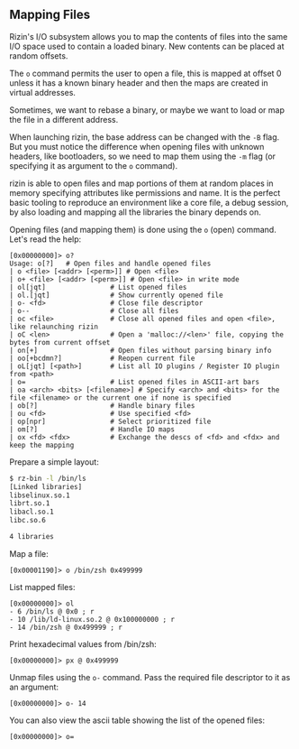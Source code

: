 ## Mapping Files

Rizin's I/O subsystem allows you to map the contents of files into the same I/O space used to contain a loaded binary. New contents can be placed at random offsets.

The `o` command permits the user to open a file, this is mapped at offset 0 unless it has a known binary header and then the maps are created in virtual addresses.

Sometimes, we want to rebase a binary, or maybe we want to load or map the file in a different address.

When launching rizin, the base address can be changed with the `-B` flag. But you must notice the difference when opening files with unknown headers, like bootloaders, so we need to map them using the `-m` flag (or specifying it as argument to the `o` command).

rizin is able to open files and map portions of them at random places in memory specifying attributes like permissions and name. It is the perfect basic tooling to reproduce an environment like a core file, a debug session, by also loading and mapping all the libraries the binary depends on.

Opening files (and mapping them) is done using the `o` (open) command. Let's read the help:

```
[0x00000000]> o?
Usage: o[?]   # Open files and handle opened files
| o <file> [<addr> [<perm>]] # Open <file>
| o+ <file> [<addr> [<perm>]] # Open <file> in write mode
| ol[jqt]                # List opened files
| ol.[jqt]               # Show currently opened file
| o- <fd>                # Close file descriptor
| o--                    # Close all files
| oc <file>              # Close all opened files and open <file>, like relaunching rizin
| oC <len>               # Open a 'malloc://<len>' file, copying the bytes from current offset
| on[+]                  # Open files without parsing binary info
| oo[+bcdmn?]            # Reopen current file
| oL[jqt] [<path>]       # List all IO plugins / Register IO plugin from <path>
| o=                     # List opened files in ASCII-art bars
| oa <arch> <bits> [<filename>] # Specify <arch> and <bits> for the file <filename> or the current one if none is specified
| ob[?]                  # Handle binary files
| ou <fd>                # Use specified <fd>
| op[npr]                # Select prioritized file
| om[?]                  # Handle IO maps
| ox <fd> <fdx>          # Exchange the descs of <fd> and <fdx> and keep the mapping
```

Prepare a simple layout:

```sh
$ rz-bin -l /bin/ls
[Linked libraries]
libselinux.so.1
librt.so.1
libacl.so.1
libc.so.6

4 libraries
```

Map a file:

```
[0x00001190]> o /bin/zsh 0x499999
```

List mapped files:

```
[0x00000000]> ol
- 6 /bin/ls @ 0x0 ; r
- 10 /lib/ld-linux.so.2 @ 0x100000000 ; r
- 14 /bin/zsh @ 0x499999 ; r
```

Print hexadecimal values from /bin/zsh:

```
[0x00000000]> px @ 0x499999
```

Unmap files using the `o-` command. Pass the required file descriptor to it as an argument:

```
[0x00000000]> o- 14
```

You can also view the ascii table showing the list of the opened files:

```
[0x00000000]> o=
```
